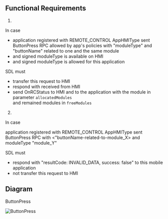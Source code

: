 ## Functional Requirements

1.
In case 
- application registered with REMOTE_CONTROL AppHMIType 
sent ButtonPress RPC allowed by app's policies with 
"moduleType" and "buttonName" related to one and the same module
- and signed moduleType is available on HMI
- and signed moduleType is allowed for this application

SDL must 
- transfer this request to HMI
- respond with <resultCode> received from HMI  
- send OnRCStatus to HMI and to the application with the module in parameter `allocatedModules`  
and remained modules in `freeModules`

2.
In case 

application registered with REMOTE_CONTROL AppHMIType 
sent ButtonPress RPC with 
<"buttonName-related-to-module_X> and moduleType "module_Y"

SDL must 

- respond with "resultCode: INVALID_DATA, success: false" to this mobile application
- not transfer this request to HMI

## Diagram

ButtonPress

![ButtonPress](https://github.com/smartdevicelink/sdl_requirements/blob/master/detailed_docs/accessories/ButtonPress.png)
